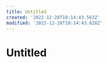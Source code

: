 ```yaml
---
title: Untitled
created: '2022-12-28T18:14:43.563Z'
modified: '2022-12-28T18:14:43.628Z'
---
```


# Untitled
